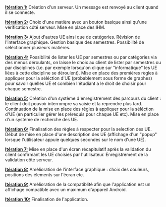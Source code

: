 <ins>**Itération 1:**</ins>      Création d'un serveur. Un message est renvoyé au client quand il se connecte.

<ins>**Itération 2:**</ins>      Choix d'une matière avec un bouton basique ainsi qu'une vérification côté serveur. Mise en place des IHM.

<ins>**Itération 3:**</ins>      Ajout d'autres UE ainsi que de catégories. Révision de l'interface graphique. Gestion basique des semestres. Possibilité de séléctionner plusieurs matières. 

<ins>**Itération 4:**</ins>      Possibilité de lister les UE par semestres ou par catégories via des menus déroulants, on laisse le choix au client de lister par semestres ou par disciplines (i.e. par exemple lorsqu'on clique sur "informatique" les UE liées à cette discipline se déroulent). Mise en place des premières règles à appliquer pour la séléction d'UE (probablement sous forme de graphes) pour savoir quelles UE et combien l'étudiant a le droit de choisir pour chaque semestre.

<ins>**Itération 5:**</ins>      Création d'un système d'enregistrement des parcours du client : le client doit pouvoir interrompre sa saisie et la reprendre plus tard. Continuation de la mise en place des règles à appliquer pour la séléction d'UE (en particulier gérer les prérequis pour chaque UE etc). Mise en place d'un système de recherche des UE.

<ins>**Itération 6:**</ins>      Finalisation des règles à respecter pour la selection des UE. Début de mise en place d'une description des UE (affichage d'un "popup" lorsque l'utilisateur appuie quelques secondes sur le nom d'une UE).

<ins>**Itération 7:**</ins>      Mise en place d'un écran récapitulatif après la validation du client confirmant les UE choisies par l'utilisateur. Enregistrement de la validation côté serveur.

<ins>**Itération 8:**</ins>      Amélioration de l'interface graphique : choix des couleurs, positions des élements sur l'écran etc.

<ins>**Itération 9:**</ins>      Amélioration de la compatiblité afin que l'application est un affichage compatible avec un maximum d'appareil Android.

<ins>**Itération 10:**</ins>     Finalisation de l'application.
